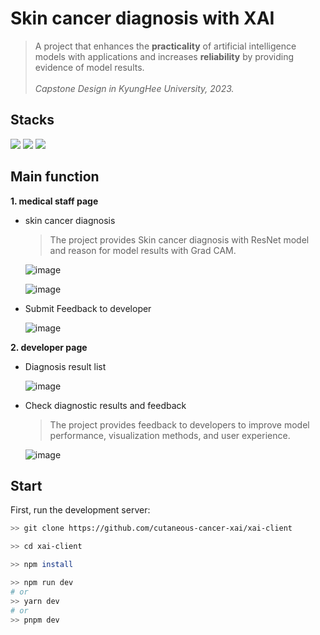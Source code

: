 # Skin cancer diagnosis with XAI
> A project that enhances the **practicality** of artificial intelligence models with applications and increases **reliability** by providing evidence of model results.<br/><br/>
*Capstone Design in KyungHee University, 2023.*

## Stacks
<p align="left">
<img src="https://img.shields.io/badge/typescript-3776AB?style=for-the-badge&logo=typescript&logoColor=white">
<img src="https://img.shields.io/badge/Next.js-000000?style=flat-square&logo=Next.js&logoColor=white">
<img src="https://img.shields.io/badge/Storybook-FF4785?style=flat-square&logo=Storybook&logoColor=white"/>
</p>

## Main function
**1. medical staff page**
   - skin cancer diagnosis
     > The project provides Skin cancer diagnosis with ResNet model  and reason for model results with Grad CAM.

      ![image](https://github.com/skin-cancer-xai/xai-client/assets/72721839/e6d8d26d-9e5e-42de-9545-a1669369bd59)

      ![image](https://github.com/skin-cancer-xai/xai-client/assets/72721839/e5febd79-9d8e-415b-a9dc-b6ef57387833)


   - Submit Feedback to developer

     ![image](https://github.com/skin-cancer-xai/xai-client/assets/72721839/d22ebb81-d77e-49c4-b774-91579c691a0f)
     

   
  
**2. developer page**
   - Diagnosis result list
     
     ![image](https://github.com/skin-cancer-xai/xai-client/assets/72721839/c905d9d3-415a-4e80-b812-46c4ad7dc455)

   - Check diagnostic results and feedback
     > The project provides feedback to developers to improve model performance, visualization methods, and user experience.

     ![image](https://github.com/skin-cancer-xai/xai-client/assets/72721839/d773007c-69e8-4861-a31d-5795efad0ea5)


## Start

First, run the development server:

```bash
>> git clone https://github.com/cutaneous-cancer-xai/xai-client

>> cd xai-client

>> npm install

>> npm run dev
# or
>> yarn dev
# or
>> pnpm dev
```
